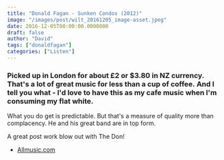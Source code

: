 ```yaml
---
title: "Donald Fagan - Sunken Condos (2012)"
image: "/images/post/wilt_20161205_image-asset.jpeg"
date: 2016-12-05T00:00:00.0000000
draft: false
author: "David"
tags: ["donaldfagan"]
categories: ["Listen"]
---
```

### Picked up in London for about £2 or $3.80 in NZ currency. That's a lot of great music for less than a cup of coffee. And I tell you what - I'd love to have this as my cafe music when I'm consuming my flat white.

 What you do get is predictable. But that's a measure of quality more than complacency. He and his great band are in top form.

 A great post work blow out with The Don!

-  [Allmusic.com](http://www.allmusic.com/album/sunken-condos-mw0002408326)